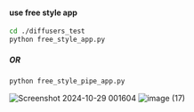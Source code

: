 #### use free style app 
```sh
cd ./diffusers_test
python free_style_app.py
```

##### OR 
```sh
python free_style_pipe_app.py
```
![Screenshot 2024-10-29 001604](https://github.com/user-attachments/assets/4630de8f-1940-40ee-8b0d-aa245e596d33)
![image (17)](https://github.com/user-attachments/assets/aa5b3a4c-4a28-40fe-a52e-5e239bf97d2c)
